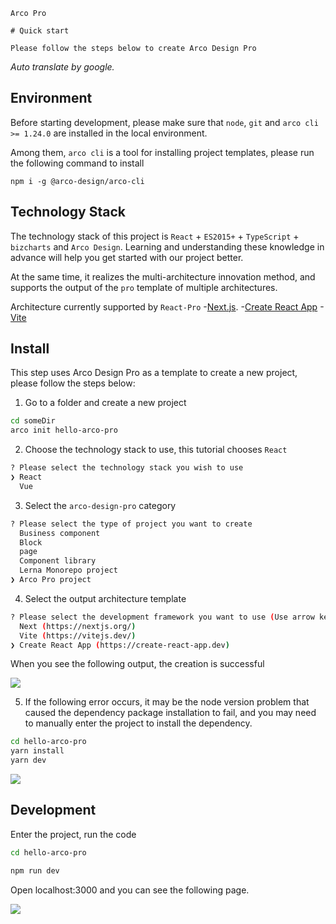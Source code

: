 `````
Arco Pro

# Quick start

Please follow the steps below to create Arco Design Pro
`````

*Auto translate by google.*

## Environment

Before starting development, please make sure that `node`, `git` and `arco cli >= 1.24.0` are installed in the local environment.

Among them, `arco cli` is a tool for installing project templates, please run the following command to install

```
npm i -g @arco-design/arco-cli
```

## Technology Stack

The technology stack of this project is `React` + `ES2015+` + `TypeScript` + `bizcharts` and `Arco Design`. Learning and understanding these knowledge in advance will help you get started with our project better.

At the same time, it realizes the multi-architecture innovation method, and supports the output of the `pro` template of multiple architectures.

Architecture currently supported by `React-Pro`
-[Next.js](https://nextjs.org/).
-[Create React App](https://create-react-app.dev/)
-[Vite](https://vitejs.dev/)

## Install

This step uses Arco Design Pro as a template to create a new project, please follow the steps below:

1. Go to a folder and create a new project

```bash
cd someDir
arco init hello-arco-pro
```

2. Choose the technology stack to use, this tutorial chooses `React`

```bash
? Please select the technology stack you wish to use
❯ React
  Vue
```

3. Select the `arco-design-pro` category

```bash
? Please select the type of project you want to create
  Business component
  Block
  page
  Component library
  Lerna Monorepo project
❯ Arco Pro project
```

4. Select the output architecture template

```bash
? Please select the development framework you want to use (Use arrow keys)
  Next (https://nextjs.org/)
  Vite (https://vitejs.dev/)
❯ Create React App (https://create-react-app.dev)
```
When you see the following output, the creation is successful

![](https://p1-arco.byteimg.com/tos-cn-i-uwbnlip3yd/8b78dd4bbdba4bf7939bd0a131357b31~tplv-uwbnlip3yd-image.image)

5. If the following error occurs, it may be the node version problem that caused the dependency package installation to fail, and you may need to manually enter the project to install the dependency.

```bash
cd hello-arco-pro
yarn install
yarn dev
```

![](http://p1-arco.byteimg.com/tos-cn-i-uwbnlip3yd/89d7c478f657a70d1906548eb6cb9e79.png~tplv-uwbnlip3yd-png.png)

## Development

Enter the project, run the code

```bash
cd hello-arco-pro

npm run dev
```

Open localhost:3000 and you can see the following page.

![](https://p1-arco.byteimg.com/tos-cn-i-uwbnlip3yd/1e331a3b8e2446e2be6c78b1c86e5e50~tplv-uwbnlip3yd-image.image)
